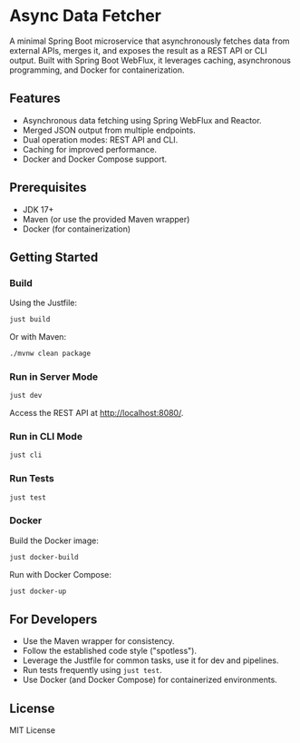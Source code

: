 # Async Data Fetcher

A minimal Spring Boot microservice that asynchronously fetches data from
external APIs, merges it, and exposes the result as a REST API or CLI
output.  Built with Spring Boot WebFlux, it leverages caching,
asynchronous programming, and Docker for containerization.

## Features
- Asynchronous data fetching using Spring WebFlux and Reactor.
- Merged JSON output from multiple endpoints.
- Dual operation modes: REST API and CLI.
- Caching for improved performance.
- Docker and Docker Compose support.

## Prerequisites
- JDK 17+
- Maven (or use the provided Maven wrapper)
- Docker (for containerization)

## Getting Started

### Build
Using the Justfile:
```bash
just build
```

Or with Maven:
```bash
./mvnw clean package
```

### Run in Server Mode
```bash
just dev
```

Access the REST API at
[http://localhost:8080/](http://localhost:8080/).

### Run in CLI Mode

```bash
just cli
```

### Run Tests
```bash
just test
```

### Docker
Build the Docker image:
```bash
just docker-build
```

Run with Docker Compose:
```bash
just docker-up
```
## For Developers
- Use the Maven wrapper for consistency.
- Follow the established code style ("spotless").
- Leverage the Justfile for common tasks, use it for dev and pipelines.
- Run tests frequently using `just test`.
- Use Docker (and Docker Compose) for containerized environments.

## License
MIT License
